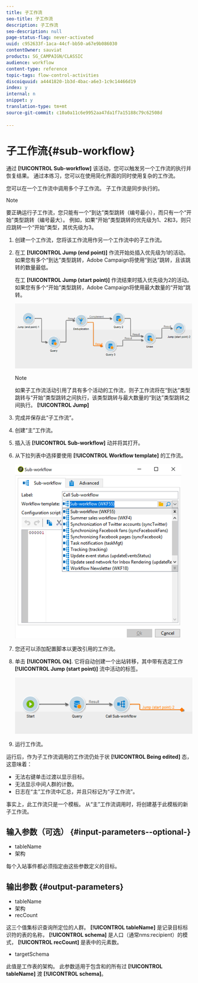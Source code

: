 ```yaml
---
title: 子工作流
seo-title: 子工作流
description: 子工作流
seo-description: null
page-status-flag: never-activated
uuid: c952633f-1aca-44cf-bb50-a67e9b086030
contentOwner: sauviat
products: SG_CAMPAIGN/CLASSIC
audience: workflow
content-type: reference
topic-tags: flow-control-activities
discoiquuid: a4441820-1b3d-4bac-a6e3-1c9c14466d19
index: y
internal: n
snippet: y
translation-type: tm+mt
source-git-commit: c10a0a11c6e9952aa47da1f7a15188c79c62508d

---
```



# 子工作流{#sub-workflow}

通过 **[!UICONTROL Sub-workflow]** 该活动，您可以触发另一个工作流的执行并恢复结果。 通过本练习，您可以在使用简化界面的同时使用复杂的工作流。

您可以在一个工作流中调用多个子工作流。 子工作流是同步执行的。

>[!NOTE]
>
>要正确运行子工作流，您只能有一个“到达”类型跳转（编号最小），而只有一个“开始”类型跳转（编号最大）。 例如，如果“开始”类型跳转的优先级为1、2和3，则只应跳转一个“开始”类型，其优先级为3。

1. 创建一个工作流，您将该工作流用作另一个工作流中的子工作流。
1. 在工 **[!UICONTROL Jump (end point)]** 作流开始处插入优先级为1的活动。 如果您有多个“到达”类型跳转，Adobe Campaign将使用“到达”跳转，且该跳转的数量最低。

   在工 **[!UICONTROL Jump (start point)]** 作流结束时插入优先级为2的活动。 如果您有多个“开始”类型跳转，Adobe Campaign将使用最大数量的“开始”跳转。

   ![](assets/subworkflow_jumps.png)

   >[!NOTE]
   >
   >如果子工作流活动引用了具有多个活动的工作流，则子工作流将在“到达”类型跳转与“开始”类型跳转之间执行，该类型跳转与最大数量的“到达”类型跳转之间执行。 **[!UICONTROL Jump]**

1. 完成并保存此“子工作流”。
1. 创建“主”工作流。
1. 插入活 **[!UICONTROL Sub-workflow]** 动并将其打开。
1. 从下拉列表中选择要使用 **[!UICONTROL Workflow template]** 的工作流。

   ![](assets/subworkflow_selection.png)

1. 您还可以添加配置脚本以更改引用的工作流。
1. 单击 **[!UICONTROL Ok]**. 它将自动创建一个出站转移，其中带有选定工作 **[!UICONTROL Jump (start point)]** 流中活动的标签。

   ![](assets/subworkflow_outbound.png)

1. 运行工作流。

运行后，作为子工作流调用的工作流仍处于状 **[!UICONTROL Being edited]** 态，这意味着：

* 无法右键单击过渡以显示目标。
* 无法显示中间人群的计数。
* 日志在“主”工作流中汇总，并且只标记为“子工作流”。

事实上，此工作流只是一个模板。 从“主”工作流调用时，将创建基于此模板的新子工作流。

## 输入参数（可选） {#input-parameters--optional-}

* tableName
* 架构

每个入站事件都必须指定由这些参数定义的目标。

## 输出参数 {#output-parameters}

* tableName
* 架构
* recCount

这三个值集标识查询所定位的人群。 **[!UICONTROL tableName]** 是记录目标标识符的表的名称， **[!UICONTROL schema]** 是人口（通常nms:recipient）的模式， **[!UICONTROL recCount]** 是表中的元素数。

* targetSchema

此值是工作表的架构。 此参数适用于包含和的所有过 **[!UICONTROL tableName]** 渡 **[!UICONTROL schema]**。
